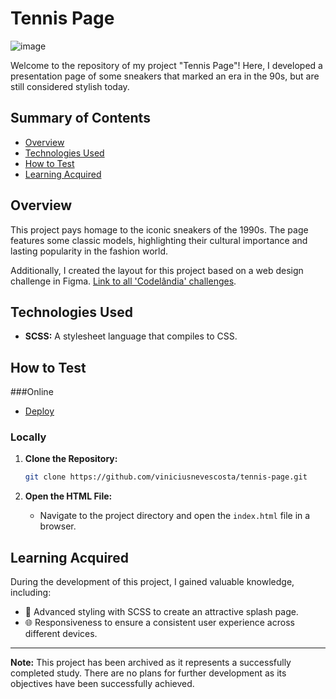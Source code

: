 # Tennis Page

![image](https://github.com/viniciusnevescosta/tennis-page/assets/66970818/3cf0468c-7241-462d-9f21-8075427497d8)

Welcome to the repository of my project "Tennis Page"! Here, I developed a presentation page of some sneakers that marked an era in the 90s, but are still considered stylish today.

## Summary of Contents

- [Overview](#overview)
- [Technologies Used](#technologies-used)
- [How to Test](#how-to-test)
- [Learning Acquired](#learning-acquired)

## Overview

This project pays homage to the iconic sneakers of the 1990s. The page features some classic models, highlighting their cultural importance and lasting popularity in the fashion world.

Additionally, I created the layout for this project based on a web design challenge in Figma. [Link to all 'Codelândia' challenges](https://www.figma.com/file/Yb9IBH56g7T1hdIyZ3BMNO/Desafios---Codel%C3%A2ndia?type=design&node-id=624-2&mode=design&t=Trxmon2KQNwAqiIN-0 ).

## Technologies Used

- **SCSS:** A stylesheet language that compiles to CSS.

## How to Test

###Online

- [Deploy](https://desafio2-jordanshoes.vercel.app/)

### Locally

1. **Clone the Repository:**
    ```bash
    git clone https://github.com/viniciusnevescosta/tennis-page.git
    ```

2. **Open the HTML File:**
    - Navigate to the project directory and open the `index.html` file in a browser.

## Learning Acquired

During the development of this project, I gained valuable knowledge, including:

- 🎨 Advanced styling with SCSS to create an attractive splash page.
- 🌐 Responsiveness to ensure a consistent user experience across different devices.

---

**Note:** This project has been archived as it represents a successfully completed study. There are no plans for further development as its objectives have been successfully achieved.
